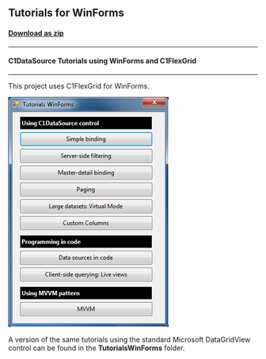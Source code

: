 ## Tutorials for WinForms
#### [Download as zip](https://minhaskamal.github.io/DownGit/#/home?url=https://github.com/GrapeCity/ComponentOne-WinForms-Samples/tree/master/NetFramework\DataSource\CS\TutorialsWinForms-C1FlexGrid)
____
#### C1DataSource Tutorials using WinForms and C1FlexGrid
____
This project uses C1FlexGrid for WinForms.

![screenshot](screenshot.png)

A version of the same tutorials using the standard Microsoft DataGridView control can be found in the **TutorialsWinForms** folder.
